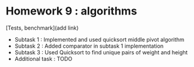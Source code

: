 # Homework 9 : algorithms
[Tests, benchmark](add link)
- Subtask 1 : Implemented and used quicksort middle pivot algorithm
- Subtask 2 : Added comparator in subtask 1 implementation 
- Subtask 3 : Used Quicksort to find unique pairs of weight and height
- Additional task : TODO